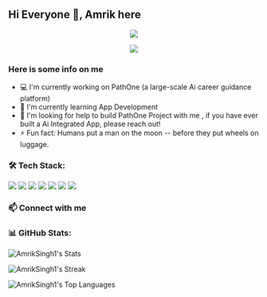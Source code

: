 ## Hi Everyone 👋, Amrik here

<p align="center">
  <img src="https://raw.githubusercontent.com/AmrikSingh1/amazon_clone/refs/heads/main/amrik_singh.SVG">
</p>


<p align="center">
  <img src="https://profile-counter.glitch.me/AmrikSingh1/count.svg" />
</p>

### Here is some info on me

- 💻 I'm currently working on PathOne (a large-scale Ai career guidance platform)
- 🌱 I'm currently learning App Development
- 🤝 I'm looking for help to build PathOne Project with me , if you have ever built a Ai Integrated App, please reach out!
- ⚡ Fun fact: Humans put a man on the moon -- before they put wheels on luggage.

### 🛠️ Tech Stack:

<p align="left">
  <img src="https://img.shields.io/badge/Flutter-02569B?style=for-the-badge&logo=flutter&logoColor=white" />
  <img src="https://img.shields.io/badge/Dart-0175C2?style=for-the-badge&logo=dart&logoColor=white" />
  <img src="https://img.shields.io/badge/Firebase-FFCA28?style=for-the-badge&logo=firebase&logoColor=black" />
  <img src="https://img.shields.io/badge/Supabase-3ECF8E?style=for-the-badge&logo=supabase&logoColor=white" />
  <img src="https://img.shields.io/badge/NoSQL-005571?style=for-the-badge&logo=mongodb&logoColor=white" />
  <img src="https://img.shields.io/badge/Docker-2496ED?style=for-the-badge&logo=docker&logoColor=white" />
  <img src="https://img.shields.io/badge/FlutterFlow-FF6600?style=for-the-badge&logo=flutter&logoColor=white" />
</p>


### 📫 Connect with me


### 📊 GitHub Stats:

![AmrikSingh1's Stats](https://github-readme-stats.vercel.app/api?username=AmrikSingh1&theme=tokyonight&show_icons=true&hide_border=false&count_private=true)

![AmrikSingh1's Streak](https://github-readme-streak-stats.herokuapp.com/?user=AmrikSingh1&theme=tokyonight&hide_border=false)

![AmrikSingh1's Top Languages](https://github-readme-stats.vercel.app/api/top-langs/?username=AmrikSingh1&theme=tokyonight&show_icons=true&hide_border=false&layout=compact)



